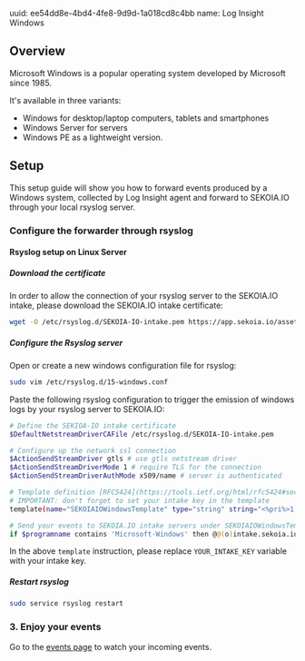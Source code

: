 uuid: ee54dd8e-4bd4-4fe8-9d9d-1a018cd8c4bb
name: Log Insight Windows

## Overview
Microsoft Windows is a popular operating system developed by Microsoft since 1985.

It's available in three variants:

- Windows for desktop/laptop computers, tablets and smartphones
- Windows Server for servers
- Windows PE as a lightweight version.


## Setup
This setup guide will show you how to forward events produced by a Windows system, collected by Log Insight agent and forward to SEKOIA.IO through your local rsyslog server.

### Configure the forwarder through rsyslog

#### Rsyslog setup on Linux Server

##### Download the certificate
In order to allow the connection of your rsyslog server to the SEKOIA.IO intake, please download the SEKOIA.IO intake certificate:

```bash
wget -O /etc/rsyslog.d/SEKOIA-IO-intake.pem https://app.sekoia.io/assets/files/SEKOIA-IO-intake.pem
```

##### Configure the Rsyslog server
Open or create a new windows configuration file for rsyslog:
```bash
sudo vim /etc/rsyslog.d/15-windows.conf
```

Paste the following rsyslog configuration to trigger the emission of windows logs by your rsyslog server to SEKOIA.IO:
```bash
# Define the SEKIOA-IO intake certificate
$DefaultNetstreamDriverCAFile /etc/rsyslog.d/SEKOIA-IO-intake.pem

# Configure up the network ssl connection
$ActionSendStreamDriver gtls # use gtls netstream driver
$ActionSendStreamDriverMode 1 # require TLS for the connection
$ActionSendStreamDriverAuthMode x509/name # server is authenticated

# Template definition [RFC5424](https://tools.ietf.org/html/rfc5424#section-7.2.2)
# IMPORTANT: don't forget to set your intake key in the template
template(name="SEKOIAIOWindowsTemplate" type="string" string="<%pri%>1 %timestamp:::date-rfc3339% %hostname% %app-name% %procid% LOG [SEKOIA@53288 intake_key=\"YOUR_INTAKE_KEY\"] %msg%\n")

# Send your events to SEKOIA.IO intake servers under SEKOIAIOWindowsTemplate template
if $programname contains 'Microsoft-Windows' then @@(o)intake.sekoia.io:10514;SEKOIAIOWindowsTemplate
```

In the above `template` instruction, please replace `YOUR_INTAKE_KEY` variable with your intake key.

##### Restart rsyslog

```bash
sudo service rsyslog restart
```

### 3. Enjoy your events
Go to the [events page](https://app.sekoia.io/operations/events) to watch your incoming events.
